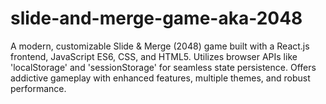 # slide-and-merge-game-aka-2048
A modern, customizable Slide &amp; Merge (2048) game built with a React.js frontend, JavaScript ES6, CSS, and HTML5. Utilizes browser APIs like 'localStorage' and 'sessionStorage' for seamless state persistence. Offers addictive gameplay with enhanced features, multiple themes, and robust performance.
